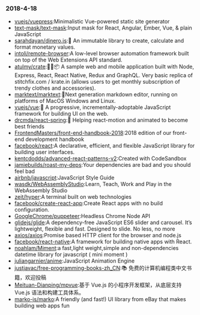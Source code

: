 ### 2018-4-18 
* [vuejs/vuepress](https://github.com//vuejs/vuepress):Minimalistic Vue-powered static site generator 
* [text-mask/text-mask](https://github.com//text-mask/text-mask):Input mask for React, Angular, Ember, Vue, & plain JavaScript 
* [sarahdayan/dinero.js](https://github.com//sarahdayan/dinero.js):💸 An immutable library to create, calculate and format monetary values. 
* [intoli/remote-browser](https://github.com//intoli/remote-browser):A low-level browser automation framework built on top of the Web Extensions API standard. 
* [atulmy/crate](https://github.com//atulmy/crate):👕👖📦 A sample web and mobile application built with Node, Express, React, React Native, Redux and GraphQL. Very basic replica of stitchfix.com / krate.in (allows users to get monthly subscription of trendy clothes and accessories). 
* [marktext/marktext](https://github.com//marktext/marktext):📝Next generation markdown editor, running on platforms of MacOS Windows and Linux. 
* [vuejs/vue](https://github.com//vuejs/vue):🖖 A progressive, incrementally-adoptable JavaScript framework for building UI on the web. 
* [drcmda/react-spring](https://github.com//drcmda/react-spring):🙌 Helping react-motion and animated to become best friends 
* [FrontendMasters/front-end-handbook-2018](https://github.com//FrontendMasters/front-end-handbook-2018):2018 edition of our front-end development handbook 
* [facebook/react](https://github.com//facebook/react):A declarative, efficient, and flexible JavaScript library for building user interfaces. 
* [kentcdodds/advanced-react-patterns-v2](https://github.com//kentcdodds/advanced-react-patterns-v2):Created with CodeSandbox 
* [jamiebuilds/roast-my-deps](https://github.com//jamiebuilds/roast-my-deps):Your dependencies are bad and you should feel bad 
* [airbnb/javascript](https://github.com//airbnb/javascript):JavaScript Style Guide 
* [wasdk/WebAssemblyStudio](https://github.com//wasdk/WebAssemblyStudio):Learn, Teach, Work and Play in the WebAssembly Studio 
* [zeit/hyper](https://github.com//zeit/hyper):A terminal built on web technologies 
* [facebook/create-react-app](https://github.com//facebook/create-react-app):Create React apps with no build configuration. 
* [GoogleChrome/puppeteer](https://github.com//GoogleChrome/puppeteer):Headless Chrome Node API 
* [glidejs/glide](https://github.com//glidejs/glide):A dependency-free JavaScript ES6 slider and carousel. It’s lightweight, flexible and fast. Designed to slide. No less, no more 
* [axios/axios](https://github.com//axios/axios):Promise based HTTP client for the browser and node.js 
* [facebook/react-native](https://github.com//facebook/react-native):A framework for building native apps with React. 
* [noahlam/Miment](https://github.com//noahlam/Miment):a fast,light weight,simple and non-dependencies datetime library for javascript ( mini moment ) 
* [juliangarnier/anime](https://github.com//juliangarnier/anime):JavaScript Animation Engine 
* [justjavac/free-programming-books-zh_CN](https://github.com//justjavac/free-programming-books-zh_CN):📚 免费的计算机编程类中文书籍，欢迎投稿 
* [Meituan-Dianping/mpvue](https://github.com//Meituan-Dianping/mpvue):基于 Vue.js 的小程序开发框架，从底层支持 Vue.js 语法和构建工具体系。 
* [marko-js/marko](https://github.com//marko-js/marko):A friendly (and fast!) UI library from eBay that makes building web apps fun 
